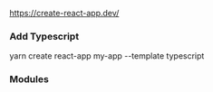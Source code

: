 https://create-react-app.dev/


### Add Typescript
yarn create react-app my-app --template typescript

### Modules
